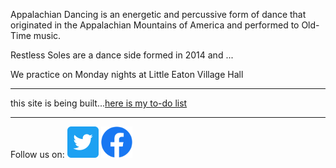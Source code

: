 Appalachian Dancing is an energetic and percussive form of dance that originated in the Appalachian Mountains of America and performed to Old-Time music.

Restless Soles are a dance side formed in 2014 and ...

We practice on Monday nights at Little Eaton Village Hall

---

this site is being built...[here is my to-do list](idea.md)

---

Follow us on:
[<img src="assets/Twitter_Social_Icon_Rounded_Square_Color.png" width="50">](www.twitter.com/Restless_soles)
[<img src="assets/f_logo_RGB-Blue_250.png" width="50">](https://www.facebook.com/Restless-Soles-Appalachian-Dance-Team-696104067248536/)

<!---
<a class="twitter-timeline"
  href="https://twitter.com/Restless_soles">
Tweets by @restless_soles
</a>
--->
